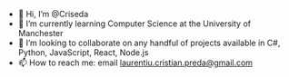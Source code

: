- 👋 Hi, I’m @Criseda
- 🌱 I’m currently learning Computer Science at the University of Manchester
- 💞️ I’m looking to collaborate on any handful of projects available in C#, Python, JavaScript, React, Node.js
- 📫 How to reach me: email laurentiu.cristian.preda@gmail.com

